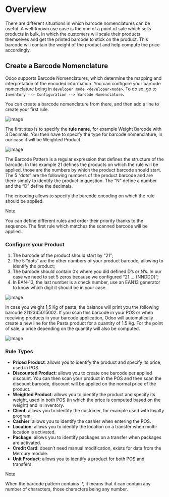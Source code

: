 # Overview

There are different situations in which barcode nomenclatures can be
useful. A well-known use case is the one of a point of sale which sells
products in bulk, in which the customers will scale their products
themselves and get the printed barcode to stick on the product. This
barcode will contain the weight of the product and help compute the
price accordingly.

## Create a Barcode Nomenclature

Odoo supports Barcode Nomenclatures, which determine the mapping and
interpretation of the encoded information. You can configure your
barcode nomenclature being in `developer mode <developer-mode>`. To do
so, go to `Inventory --> Configuration --> Barcode Nomenclature`.

You can create a barcode nomenclature from there, and then add a line to
create your first rule.

![image](barcode_nomenclature/barcode_nomenclature_01.png)

The first step is to specify the **rule name**, for example Weight
Barcode with 3 Decimals. You then have to specify the type for barcode
nomenclature, in our case it will be Weighted Product.

![image](barcode_nomenclature/barcode_nomenclature_02.png)

The Barcode Pattern is a regular expression that defines the structure
of the barcode. In this example 21 defines the products on which the
rule will be applied, those are the numbers by which the product barcode
should start. The 5 “dots” are the following numbers of the product
barcode and are there simply to identify the product in question. The
“N” define a number and the “D” define the decimals.

The encoding allows to specify the barcode encoding on which the rule
should be applied.

<div class="note">

<div class="title">

Note

</div>

You can define different rules and order their priority thanks to the
sequence. The first rule which matches the scanned barcode will be
applied.

</div>

### Configure your Product

1.  The barcode of the product should start by “21”;
2.  The 5 “dots” are the other numbers of your product barcode, allowing
    to identify the product;
3.  The barcode should contain 0’s where you did defined D’s or N’s. In
    our case we need to set 5 zeros because we configured
    “21…..{NNDDD}”;
4.  In EAN-13, the last number is a check number, use an EAN13 generator
    to know which digit it should be in your case.

![image](barcode_nomenclature/barcode_nomenclature_03.png)

In case you weight 1,5 Kg of pasta, the balance will print you the
following barcode 2112345015002. If you scan this barcode in your POS or
when receiving products in your barcode application, Odoo will
automatically create a new line for the Pasta product for a quantity of
1.5 Kg. For the point of sale, a price depending on the quantity will
also be computed.

![image](barcode_nomenclature/barcode_nomenclature_04.png)

### Rule Types

  - **Priced Product**: allows you to identify the product and specify
    its price, used in POS.
  - **Discounted Product**: allows you to create one barcode per applied
    discount. You can then scan your product in the POS and then scan
    the discount barcode, discount will be applied on the normal price
    of the product.
  - **Weighted Product**: allows you to identify the product and specify
    its weight, used in both POS (in which the price is computed based
    on the weight) and in inventory.
  - **Client**: allows you to identify the customer, for example used
    with loyalty program.
  - **Cashier**: allows you to identify the cashier when entering the
    POS.
  - **Location**: allows you to identify the location on a transfer when
    multi-location is activated.
  - **Package**: allows you to identify packages on a transfer when
    packages are activated.
  - **Credit Card**: doesn’t need manual modification, exists for data
    from the Mercury module.
  - **Unit Product**: allows you to identify a product for both POS and
    transfers.

<div class="note">

<div class="title">

Note

</div>

When the barcode pattern contains .\*, it means that it can contain any
number of characters, those characters being any number.

</div>
